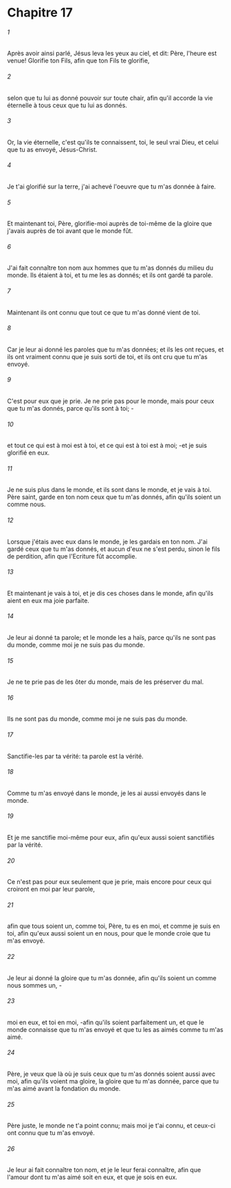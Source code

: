 # Chapitre 17

###### 1
Après avoir ainsi parlé, Jésus leva les yeux au ciel, et dit: Père, l'heure est venue! Glorifie ton Fils, afin que ton Fils te glorifie,
###### 2
selon que tu lui as donné pouvoir sur toute chair, afin qu'il accorde la vie éternelle à tous ceux que tu lui as donnés.
###### 3
Or, la vie éternelle, c'est qu'ils te connaissent, toi, le seul vrai Dieu, et celui que tu as envoyé, Jésus-Christ.
###### 4
Je t'ai glorifié sur la terre, j'ai achevé l'oeuvre que tu m'as donnée à faire.
###### 5
Et maintenant toi, Père, glorifie-moi auprès de toi-même de la gloire que j'avais auprès de toi avant que le monde fût.
###### 6
J'ai fait connaître ton nom aux hommes que tu m'as donnés du milieu du monde. Ils étaient à toi, et tu me les as donnés; et ils ont gardé ta parole.
###### 7
Maintenant ils ont connu que tout ce que tu m'as donné vient de toi.
###### 8
Car je leur ai donné les paroles que tu m'as données; et ils les ont reçues, et ils ont vraiment connu que je suis sorti de toi, et ils ont cru que tu m'as envoyé.
###### 9
C'est pour eux que je prie. Je ne prie pas pour le monde, mais pour ceux que tu m'as donnés, parce qu'ils sont à toi; -
###### 10
et tout ce qui est à moi est à toi, et ce qui est à toi est à moi; -et je suis glorifié en eux.
###### 11
Je ne suis plus dans le monde, et ils sont dans le monde, et je vais à toi. Père saint, garde en ton nom ceux que tu m'as donnés, afin qu'ils soient un comme nous.
###### 12
Lorsque j'étais avec eux dans le monde, je les gardais en ton nom. J'ai gardé ceux que tu m'as donnés, et aucun d'eux ne s'est perdu, sinon le fils de perdition, afin que l'Ecriture fût accomplie.
###### 13
Et maintenant je vais à toi, et je dis ces choses dans le monde, afin qu'ils aient en eux ma joie parfaite.
###### 14
Je leur ai donné ta parole; et le monde les a haïs, parce qu'ils ne sont pas du monde, comme moi je ne suis pas du monde.
###### 15
Je ne te prie pas de les ôter du monde, mais de les préserver du mal.
###### 16
Ils ne sont pas du monde, comme moi je ne suis pas du monde.
###### 17
Sanctifie-les par ta vérité: ta parole est la vérité.
###### 18
Comme tu m'as envoyé dans le monde, je les ai aussi envoyés dans le monde.
###### 19
Et je me sanctifie moi-même pour eux, afin qu'eux aussi soient sanctifiés par la vérité.
###### 20
Ce n'est pas pour eux seulement que je prie, mais encore pour ceux qui croiront en moi par leur parole,
###### 21
afin que tous soient un, comme toi, Père, tu es en moi, et comme je suis en toi, afin qu'eux aussi soient un en nous, pour que le monde croie que tu m'as envoyé.
###### 22
Je leur ai donné la gloire que tu m'as donnée, afin qu'ils soient un comme nous sommes un, -
###### 23
moi en eux, et toi en moi, -afin qu'ils soient parfaitement un, et que le monde connaisse que tu m'as envoyé et que tu les as aimés comme tu m'as aimé.
###### 24
Père, je veux que là où je suis ceux que tu m'as donnés soient aussi avec moi, afin qu'ils voient ma gloire, la gloire que tu m'as donnée, parce que tu m'as aimé avant la fondation du monde.
###### 25
Père juste, le monde ne t'a point connu; mais moi je t'ai connu, et ceux-ci ont connu que tu m'as envoyé.
###### 26
Je leur ai fait connaître ton nom, et je le leur ferai connaître, afin que l'amour dont tu m'as aimé soit en eux, et que je sois en eux.
